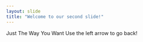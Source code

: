 ```yaml
---
layout: slide
title: "Welcome to our second slide!"
---
```

Just The Way You Want
Use the left arrow to go back!
